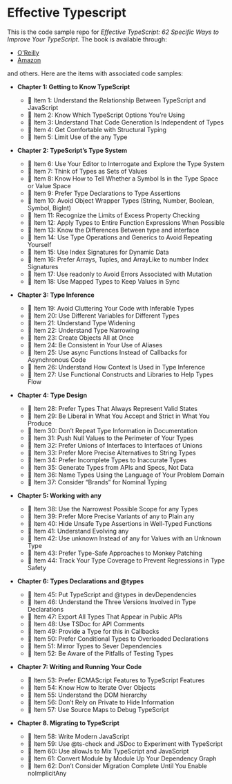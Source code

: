 # Effective Typescript

This is the code sample repo for _Effective TypeScript: 62 Specific Ways to Improve Your TypeScript_. The book is available through:

- [O'Reilly][o]
- [Amazon][a]

and others. Here are the items with associated code samples:

- **Chapter 1: Getting to Know TypeScript**
  - :memo: Item 1: Understand the Relationship Between TypeScript and JavaScript
  - :memo: Item 2: Know Which TypeScript Options You’re Using
  - :memo: Item 3: Understand That Code Generation Is Independent of Types
  - :memo: Item 4: Get Comfortable with Structural Typing
  - :memo: Item 5: Limit Use of the any Type

- **Chapter 2: TypeScript’s Type System**
  - :memo: Item 6: Use Your Editor to Interrogate and Explore the Type System
  - :memo: Item 7: Think of Types as Sets of Values
  - :memo: Item 8: Know How to Tell Whether a Symbol Is in the Type Space or Value Space
  - :memo: Item 9: Prefer Type Declarations to Type Assertions
  - :memo: Item 10: Avoid Object Wrapper Types (String, Number, Boolean, Symbol, BigInt)
  - :memo: Item 11: Recognize the Limits of Excess Property Checking
  - :memo: Item 12: Apply Types to Entire Function Expressions When Possible
  - :memo: Item 13: Know the Differences Between type and interface
  - :memo: Item 14: Use Type Operations and Generics to Avoid Repeating Yourself
  - :memo: Item 15: Use Index Signatures for Dynamic Data
  - :memo: Item 16: Prefer Arrays, Tuples, and ArrayLike to number Index Signatures
  - :memo: Item 17: Use readonly to Avoid Errors Associated with Mutation
  - :memo: Item 18: Use Mapped Types to Keep Values in Sync

- **Chapter 3: Type Inference**
  - :memo: Item 19: Avoid Cluttering Your Code with Inferable Types
  - :memo: Item 20: Use Different Variables for Different Types
  - :memo: Item 21: Understand Type Widening
  - :memo: Item 22: Understand Type Narrowing
  - :memo: Item 23: Create Objects All at Once
  - :memo: Item 24: Be Consistent in Your Use of Aliases
  - :memo: Item 25: Use async Functions Instead of Callbacks for Asynchronous Code
  - :memo: Item 26: Understand How Context Is Used in Type Inference
  - :memo: Item 27: Use Functional Constructs and Libraries to Help Types Flow

- **Chapter 4: Type Design**
  - :memo: Item 28: Prefer Types That Always Represent Valid States
  - :memo: Item 29: Be Liberal in What You Accept and Strict in What You Produce
  - :memo: Item 30: Don’t Repeat Type Information in Documentation
  - :memo: Item 31: Push Null Values to the Perimeter of Your Types
  - :memo: Item 32: Prefer Unions of Interfaces to Interfaces of Unions
  - :memo: Item 33: Prefer More Precise Alternatives to String Types
  - :memo: Item 34: Prefer Incomplete Types to Inaccurate Types
  - :memo: Item 35: Generate Types from APIs and Specs, Not Data
  - :memo: Item 36: Name Types Using the Language of Your Problem Domain
  - :memo: Item 37: Consider “Brands” for Nominal Typing

- **Chapter 5: Working with any**
  - :memo: Item 38: Use the Narrowest Possible Scope for any Types
  - :memo: Item 39: Prefer More Precise Variants of any to Plain any
  - :memo: Item 40: Hide Unsafe Type Assertions in Well-Typed Functions
  - :memo: Item 41: Understand Evolving any
  - :memo: Item 42: Use unknown Instead of any for Values with an Unknown Type
  - :memo: Item 43: Prefer Type-Safe Approaches to Monkey Patching
  - :memo: Item 44: Track Your Type Coverage to Prevent Regressions in Type Safety

- **Chapter 6: Types Declarations and @types**
  - :memo: Item 45: Put TypeScript and @types in devDependencies
  - :memo: Item 46: Understand the Three Versions Involved in Type Declarations
  - :memo: Item 47: Export All Types That Appear in Public APIs
  - :memo: Item 48: Use TSDoc for API Comments
  - :memo: Item 49: Provide a Type for this in Callbacks
  - :memo: Item 50: Prefer Conditional Types to Overloaded Declarations
  - :memo: Item 51: Mirror Types to Sever Dependencies
  - :memo: Item 52: Be Aware of the Pitfalls of Testing Types

- **Chapter 7: Writing and Running Your Code**
  - :memo: Item 53: Prefer ECMAScript Features to TypeScript Features
  - :memo: Item 54: Know How to Iterate Over Objects
  - :memo: Item 55: Understand the DOM hierarchy
  - :memo: Item 56: Don’t Rely on Private to Hide Information
  - :memo: Item 57: Use Source Maps to Debug TypeScript

- **Chapter 8. Migrating to TypeScript**
  - :memo: Item 58: Write Modern JavaScript
  - :memo: Item 59: Use @ts-check and JSDoc to Experiment with TypeScript
  - :memo: Item 60: Use allowJs to Mix TypeScript and JavaScript
  - :memo: Item 61: Convert Module by Module Up Your Dependency Graph
  - :memo: Item 62: Don’t Consider Migration Complete Until You Enable noImplicitAny

[o]: https://www.oreilly.com/library/view/effective-typescript/9781492053736/
[a]: https://www.amazon.com/Effective-TypeScript-Specific-JavaScript-Scales/dp/1492053740
